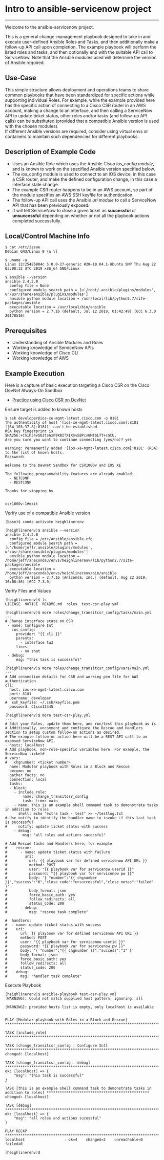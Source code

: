 # Intro to ansible-servicenow project
* * *
Welcome to the ansible-servicenow project.

This is a general change-management playbook designed to take in and execute user-defined Ansible Roles and Tasks, and then additionally make a follow-up API call upon completion.
The example playbook will perform the listed roles and tasks, and then optionally end with the suitable API call to ServiceNow.
Note that the Ansible modules used will determine the version of Ansible required.

Use-Case
-----------
This simple structure allows deployment and operations teams to share common playbooks that have been standardized for specific actions while supporting individual Roles.
For example, while the example provided here has the specific action of connecting to a Cisco CSR router in an AWS account, making a change to an interface, and then calling a ServiceNow API to update ticket status, 
other roles and/or tasks (and follow-up API calls) can be substituted (provided that a compatible Ansible version is used with the chosen modules).  
If different Ansible versions are required, consider using virtual envs or containers to maintain such dependencies for different playbooks.

Description of Example Code 
-----------
- Uses an Ansible Role which uses the Ansible *Cisco ios_config module*, and is known to work on the specified Ansible version specified below.
- The ios_config module is used to connect to an IOS device, in this case a CSR router, and make the defined configuration change, in this case a interface state change.
- The example CSR router happens to be in an AWS account, so part of the module specifies an AWS SSH keyfile for authentication.
- The follow-up API call uses the Ansible *uri module* to call a ServiceNow API that has been previously exposed.
- It will tell ServiceNow to close a given ticket as **successful** or **unsuccessful** depending on whether or not all the playbook actions completed successfully.


Local/Control Machine Info
-----------
```
$ cat /etc/issue
Debian GNU/Linux 9 \n \l

$ uname -a
Linux 12c25485804c 5.0.0-27-generic #28~18.04.1-Ubuntu SMP Thu Aug 22 03:00:32 UTC 2019 x86_64 GNU/Linux
 
$ ansible --version
ansible 2.4.2.0
  config file = None
  configured module search path = [u'/root/.ansible/plugins/modules', u'/usr/share/ansible/plugins/modules']
  ansible python module location = /usr/local/lib/python2.7/site-packages/ansible
  executable location = /usr/local/bin/ansible
  python version = 2.7.16 (default, Jul 12 2019, 01:42:49) [GCC 6.3.0 20170516]

```

Prerequisites
-----------
- Understanding of Ansible Modules and Roles
- Working knowledge of ServiceNow APIs
- Working knowledge of Cisco CLI
- Working knowledge of AWS

Example Execution
-----------
Here is a capture of basic execution targeting a Cisco CSR on the Cisco DevNet Always-On Sandbox
* [Practice using Cisco CSR on DevNet](https://devnetsandbox.cisco.com/RM/Diagram/Index/38ded1f0-16ce-43f2-8df5-43a40ebf752e?diagramType=Topology)

Ensure target is added to known hosts
```
$ ssh developer@ios-xe-mgmt-latest.cisco.com -p 8181
The authenticity of host '[ios-xe-mgmt-latest.cisco.com]:8181 ([64.103.37.8]:8181)' can't be established.
RSA key fingerprint is SHA256:+ChihJ4vSUJteAzP9X8IfXIXmvEBPcvGMtSLTT+sGCU.
Are you sure you want to continue connecting (yes/no)? yes

Warning: Permanently added '[ios-xe-mgmt-latest.cisco.com]:8181' (RSA) to the list of known hosts.
Password: 

Welcome to the DevNet Sandbox for CSR1000v and IOS XE

The following programmability features are already enabled:
  - NETCONF
  - RESTCONF

Thanks for stopping by.


csr1000v-1#exit
```

Verify use of a compatible Ansible version
```
(base)$ conda activate heighlinerenv

(heighlinerenv)$ ansible --version
ansible 2.4.2.0
  config file = /etc/ansible/ansible.cfg
  configured module search path = [u'/home/jeff/.ansible/plugins/modules', u'/usr/share/ansible/plugins/modules']
  ansible python module location = /home/jeff/anaconda3/envs/heighlinerenv/lib/python2.7/site-packages/ansible
  executable location = /home/jeff/anaconda3/envs/heighlinerenv/bin/ansible
  python version = 2.7.16 |Anaconda, Inc.| (default, Aug 22 2019, 16:00:36) [GCC 7.3.0]
``` 

Verify Files and Values
```
(heighlinerenv)$ ls
LICENSE  NOTICE  README.md  roles  test-csr-play.yml

(heighlinerenv)$ more roles/change_transitcsr_config/tasks/main.yml 
---
# Change interface state on CSR
 - name: Configure Int
   ios_config:
     provider: "{{ cli }}"
     parents:
       - interface tu3
     lines:
       - no shut
 - debug:
     msg: "this task is successful"

(heighlinerenv)$ more roles/change_transitcsr_config/vars/main.yml 
---
# Add connection details for CSR and working pem file for AWS authentication
cli:
  host: ios-xe-mgmt-latest.cisco.com
  port: 8181
  username: developer
#  ssh_keyfile: ~/.ssh/keyfile.pem
  password: C1sco12345

(heighlinerenv)$ more test-csr-play.yml 
---
# Edit your Roles, update them here, and run/test this playbook as is.
# Additionally, uncomment and configure the Rescue and Handlers section to setup custom follow-on actions as desired.
# The example follow-on action here will be a REST API call to an exposed ServiceNow API.
- hosts: localhost
# Add playbook, non-role-specific variables here. For example, the ServiceNow ticket#
# vars:
#   chgnumber: <ticket number> 
  name: Modular playbook with Roles in a Block and Rescue
  become: no
  gather_facts: no
  connection: local
  tasks:
  - block:
    - include_role:
        name: change_transitcsr_config
        tasks_from: main
    - name: this is an example shell command task to demonstrate tasks in addition to roles
      shell: echo "extra task - test" >> ~/testlog.txt
# Use notify to identify the handler name to invoke if this last task is successful
#     notify: update ticket status with success
    - debug:
        msg: "all roles and actions sucessful"

# Add Rescue tasks and Handlers here, for example
#    rescue:
#      - name: update ticket status with failure
#        uri:
#          url: {{ playbook var for defined servicenow API URL }}
#          method: POST
#          user: "{{ playbook var for servicenow userid }}"
#          password: "{{ playbook var for servicenow pw }}"
#          body: '{ "number":"{{ chgnumber }}","success":"0","close_code":"unsuccessful","close_notes":"failed" }'
#          body_format: json
#          force_basic_auth: yes
#          follow_redirects: all
#          status_code: 200
#      - debug:
#          msg: "rescue task complete"

#  handlers:
#  - name: update ticket status with success
#    uri:
#      url: {{ playbook var for defined servicenow API URL }}
#      method: POST
#      user: "{{ playbook var for servicenow userid }}"
#      password: "{{ playbook var for servicenow pw }}"
#      body: '{ "number":"{{ chgnumber }}","success":"1" }'
#      body_format: json
#      force_basic_auth: yes
#      follow_redirects: all
#      status_code: 200
#  - debug:
#      msg: "handler task complete"
```
Execute Playbook
```
(heighlinerenv)$ ansible-playbook test-csr-play.yml 
[WARNING]: Could not match supplied host pattern, ignoring: all

[WARNING]: provided hosts list is empty, only localhost is available


PLAY [Modular playbook with Roles in a Block and Rescue] *****************************************************************************

TASK [include_role] ******************************************************************************************************************

TASK [change_transitcsr_config : Configure Int] **************************************************************************************
changed: [localhost]

TASK [change_transitcsr_config : debug] **********************************************************************************************
ok: [localhost] => {
    "msg": "this task is successful"
}

TASK [this is an example shell command task to demonstrate tasks in addition to roles] ***********************************************
changed: [localhost]

TASK [debug] *************************************************************************************************************************
ok: [localhost] => {
    "msg": "all roles and actions sucessful"
}

PLAY RECAP ***************************************************************************************************************************
localhost                  : ok=4    changed=2    unreachable=0    failed=0   

(heighlinerenv)$

```
